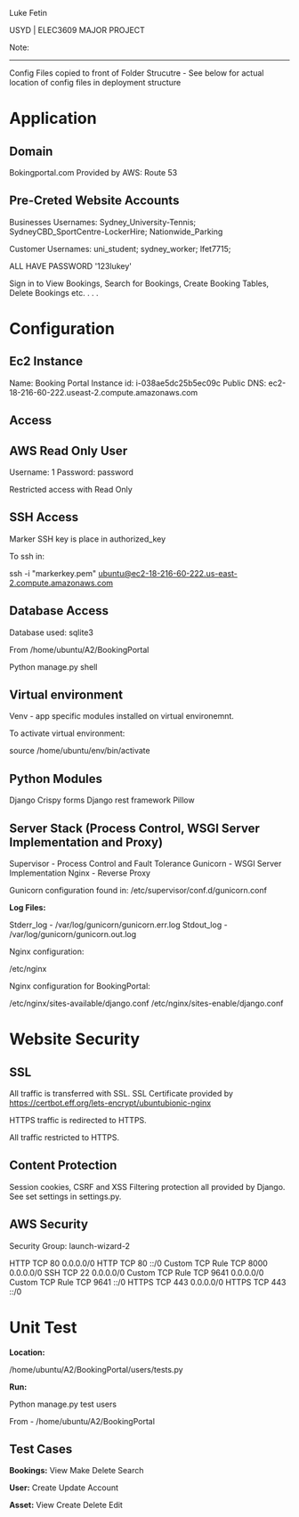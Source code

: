 Luke Fetin

USYD | ELEC3609 MAJOR PROJECT

Note:
****
Config Files copied to front of Folder Strucutre - See below for actual location of config files in deployment structure
 
Application 
==========
Domain
------
Bokingportal.com
Provided by AWS: Route 53
 
Pre-Creted Website Accounts
----------------
Businesses Usernames:
Sydney_University-Tennis;
SydneyCBD_SportCentre-LockerHire;
Nationwide_Parking
 
Customer Usernames:
uni_student;
sydney_worker;
lfet7715;
 
ALL HAVE PASSWORD '123lukey'
 
Sign in to View Bookings, Search for Bookings,
Create Booking Tables, Delete Bookings etc. . . .

Configuration
=============
Ec2 Instance 
------------
Name: Booking Portal
Instance id: i-038ae5dc25b5ec09c
Public DNS: ec2-18-216-60-222.useast-2.compute.amazonaws.com
 
Access
------
AWS Read Only User
------------------
Username: 1
Password: password
 
Restricted access with Read Only
 
SSH Access
---------
Marker SSH key is place in authorized_key
 
To ssh in:

ssh -i "markerkey.pem" ubuntu@ec2-18-216-60-222.us-east-2.compute.amazonaws.com

Database Access
--------------
Database used: sqlite3
 
From /home/ubuntu/A2/BookingPortal
 
Python manage.py shell


Virtual environment
-------------------
Venv -  app specific modules installed on virtual environemnt.
 
To activate virtual environment:

source /home/ubuntu/env/bin/activate

Python Modules
-------------
Django
Crispy forms
Django rest framework
Pillow
 

Server Stack (Process Control, WSGI Server Implementation and Proxy)
--------------------------------------------------------------------

Supervisor - Process Control and Fault Tolerance
Gunicorn - WSGI Server Implementation
Nginx - Reverse Proxy

Gunicorn configuration found in:
/etc/supervisor/conf.d/gunicorn.conf
 
**Log Files:**
 
Stderr_log - /var/log/gunicorn/gunicorn.err.log
Stdout_log - /var/log/gunicorn/gunicorn.out.log

Nginx configuration:
 
/etc/nginx
 
Nginx configuration for BookingPortal:
 
/etc/nginx/sites-available/django.conf
/etc/nginx/sites-enable/django.conf

Website Security
================

SSL
---
All traffic is transferred with SSL. SSL Certificate provided by https://certbot.eff.org/lets-encrypt/ubuntubionic-nginx

HTTPS traffic is redirected to HTTPS. 

All traffic restricted to HTTPS.

Content Protection
-----------------
Session cookies, CSRF and XSS Filtering protection all provided by Django. See set settings in settings.py. 

AWS Security
-----------
Security Group: launch-wizard-2
 
HTTP	TCP	80	0.0.0.0/0
HTTP	TCP	80	::/0
Custom TCP Rule	TCP	8000	0.0.0.0/0
SSH	TCP	22	0.0.0.0/0
Custom TCP Rule	TCP	9641	0.0.0.0/0
Custom TCP Rule	TCP	9641	::/0
HTTPS	TCP	443	0.0.0.0/0
HTTPS	TCP	443	::/0
 
Unit Test
========
**Location:**

/home/ubuntu/A2/BookingPortal/users/tests.py

**Run:**

Python manage.py test users

From - /home/ubuntu/A2/BookingPortal

Test Cases
---------
**Bookings:**
View
Make
Delete
Search

**User:**
Create
Update Account
 
**Asset:**
View
Create
Delete
Edit




